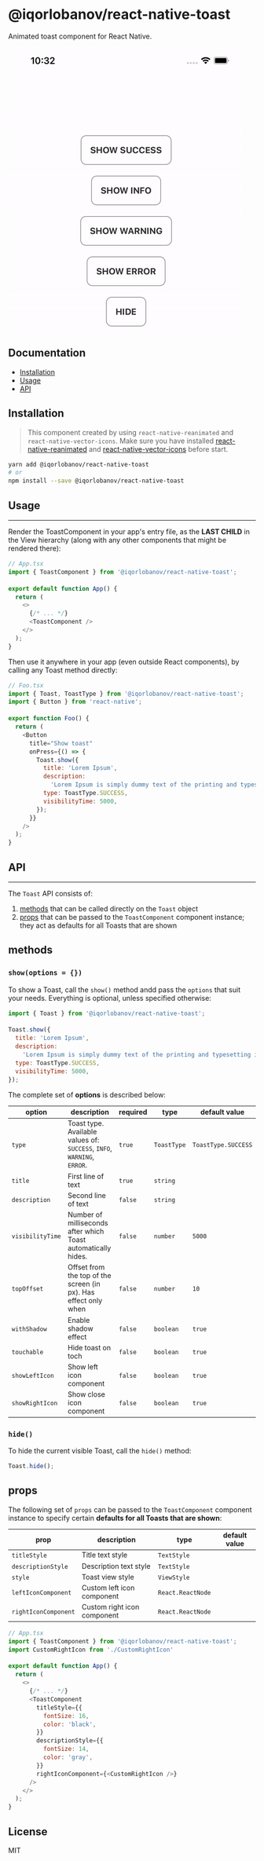 # @iqorlobanov/react-native-toast

Animated toast component for React Native.

![toast gif](./docs/toast.gif)

## Documentation

- [Installation](#installation)
- [Usage](#usage)
- [API](#api)

## Installation

> This component created by using `react-native-reanimated` and `react-native-vector-icons`. Make sure you have installed [react-native-reanimated](https://docs.swmansion.com/react-native-reanimated/docs/fundamentals/installation) and [react-native-vector-icons](https://github.com/oblador/react-native-vector-icons#installation) before start.

```sh
yarn add @iqorlobanov/react-native-toast
# or
npm install --save @iqorlobanov/react-native-toast
```

## Usage

---

Render the ToastComponent in your app's entry file, as the **LAST CHILD** in the View hierarchy (along with any other components that might be rendered there):

```js
// App.tsx
import { ToastComponent } from '@iqorlobanov/react-native-toast';

export default function App() {
  return (
    <>
      {/* ... */}
      <ToastComponent />
    </>
  );
}
```

Then use it anywhere in your app (even outside React components), by calling any Toast method directly:

```js
// Foo.tsx
import { Toast, ToastType } from '@iqorlobanov/react-native-toast';
import { Button } from 'react-native';

export function Foo() {
  return (
    <Button
      title="Show toast"
      onPress={() => {
        Toast.show({
          title: 'Lorem Ipsum',
          description:
            'Lorem Ipsum is simply dummy text of the printing and typesetting industry.',
          type: ToastType.SUCCESS,
          visibilityTime: 5000,
        });
      }}
    />
  );
}
```

## API

---

The `Toast` API consists of:

1. [methods](#methods) that can be called directly on the `Toast` object
2. [props](#props) that can be passed to the `ToastComponent` component instance; they act as defaults for all Toasts that are shown

## methods

### `show(options = {})`

To show a Toast, call the `show()` method andd pass the `options` that suit your needs. Everything is optional, unless specified otherwise:

```js
import { Toast } from '@iqorlobanov/react-native-toast';

Toast.show({
  title: 'Lorem Ipsum',
  description:
    'Lorem Ipsum is simply dummy text of the printing and typesetting industry.',
  type: ToastType.SUCCESS,
  visibilityTime: 5000,
});
```

The complete set of **options** is described below:

| option           | description                                                             | required | type        | default value       |
| ---------------- | ----------------------------------------------------------------------- | -------- | ----------- | ------------------- |
| `type`           | Toast type. Available values of: `SUCCESS`, `INFO`, `WARNING`, `ERROR`. | `true`   | `ToastType` | `ToastType.SUCCESS` |
| `title`          | First line of text                                                      | `true`   | `string`    |                     |
| `description`    | Second line of text                                                     | `false`  | `string`    |                     |
| `visibilityTime` | Number of milliseconds after which Toast automatically hides.           | `false`  | `number`    | `5000`              |
| `topOffset`      | Offset from the top of the screen (in px). Has effect only when         | `false`  | `number`    | `10`                |
| `withShadow`     | Enable shadow effect                                                    | `false`  | `boolean`   | `true`              |
| `touchable`      | Hide toast on toch                                                      | `false`  | `boolean`   | `true`              |
| `showLeftIcon`   | Show left icon component                                                | `false`  | `boolean`   | `true`              |
| `showRightIcon`  | Show close icon component                                               | `false`  | `boolean`   | `true`              |

### `hide()`

To hide the current visible Toast, call the `hide()` method:

```js
Toast.hide();
```

## props

The following set of `props` can be passed to the `ToastComponent` component instance to specify certain **defaults for all Toasts that are shown**:

| prop                 | description                 | type              | default value |
| -------------------- | --------------------------- | ----------------- | ------------- |
| `titleStyle`         | Title text style            | `TextStyle`       |               |
| `descriptionStyle`   | Description text style      | `TextStyle`       |               |
| `style`              | Toast view style            | `ViewStyle`       |               |
| `leftIconComponent`  | Custom left icon component  | `React.ReactNode` |               |
| `rightIconComponent` | Custom right icon component | `React.ReactNode` |               |

```js
// App.tsx
import { ToastComponent } from '@iqorlobanov/react-native-toast';
import CustomRightIcon from './CustomRightIcon'

export default function App() {
  return (
    <>
      {/* ... */}
      <ToastComponent
        titleStyle={{
          fontSize: 16,
          color: 'black',
        }}
        descriptionStyle={{
          fontSize: 14,
          color: 'gray',
        }}
        rightIconComponent={<CustomRightIcon />}
      />
    </>
  );
}
```

## License

MIT

